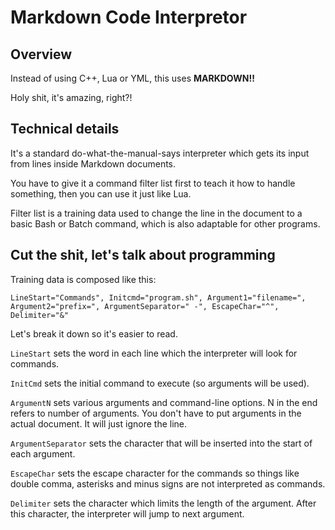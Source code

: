 # Markdown Code Interpretor

## Overview

Instead of using C++, Lua or YML, this uses **MARKDOWN!!**

Holy shit, it's amazing, right?!

## Technical details

It's a standard do-what-the-manual-says interpreter which gets its input from lines inside Markdown documents.

You have to give it a command filter list first to teach it how to handle something, then you can use it just like Lua.

Filter list is a training data used to change the line in the document to a basic Bash or Batch command, which is also adaptable for other programs.

## Cut the shit, let's talk about programming

Training data is composed like this: 

`LineStart="Commands", Initcmd="program.sh", Argument1="filename=", Argument2="prefix=", ArgumentSeparator=" -", EscapeChar="^", Delimiter="&"`

Let's break it down so it's easier to read.

`LineStart` sets the word in each line which the interpreter will look for commands.

`InitCmd` sets the initial command to execute (so arguments will be used).

`ArgumentN` sets various arguments and command-line options. N in the end refers to number of arguments. You don't have to put arguments in the actual document. It will just ignore the line.

`ArgumentSeparator` sets the character that will be inserted into the start of each argument.

`EscapeChar` sets the escape character for the commands so things like double comma, asterisks and minus signs are not interpreted as commands.

`Delimiter` sets the character which limits the length of the argument. After this character, the interpreter will jump to next argument.
